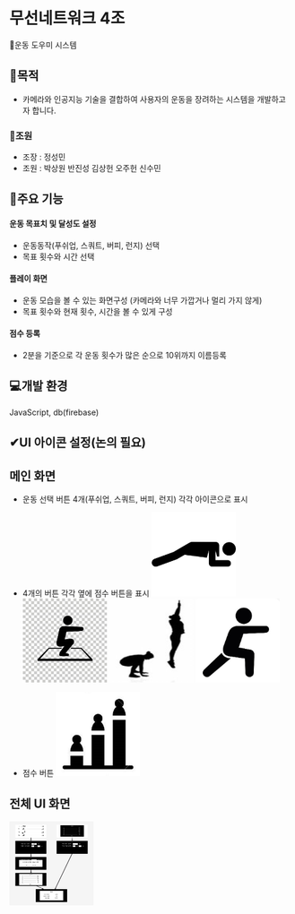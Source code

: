 # 무선네트워크 4조
💪운동 도우미 시스템

## 🎯목적 
* 카메라와 인공지능 기술을 결합하여 사용자의 운동을 장려하는 시스템을 개발하고자 합니다.

### 👥조원
* 조장 : 정성민 
* 조원 : 박상원 반진성 김상헌 오주헌 신수민

## 🔧주요 기능
#### 운동 목표치 및 달성도 설정
* 운동동작(푸쉬업, 스쿼트, 버피, 런지) 선택
* 목표 횟수와 시간 선택

#### 플레이 화면
* 운동 모습을 볼 수 있는 화면구성 (카메라와 너무 가깝거나 멀리 가지 않게)
* 목표 횟수와 현재 횟수, 시간을 볼 수 있게 구성

#### 점수 등록
* 2분을 기준으로 각 운동 횟수가 많은 순으로 10위까지 이름등록

## 💻개발 환경
JavaScript, db(firebase)

## ✔UI 아이콘 설정(논의 필요)
## 메인 화면
* 운동 선택 버튼 4개(푸쉬업, 스쿼트, 버피, 런지) 각각 아이콘으로 표시
* 4개의 버튼 각각 옆에 점수 버튼을 표시
  <img width="150" height="150" src="./아이콘/푸쉬업.png"></img>
  <img width="150" height="150" src="./아이콘/스쿼트.jpg"></img>
  <img width="150" height="150" src="./아이콘/버피테스트.jpg"></img>
  <img width="150" height="150" src="./아이콘/런지.jpg"></img>

* 점수 버튼
  <img width="150" height="150" src="./아이콘/점수아이콘.jpg">

## 전체 UI 화면
<img width="150" height="150" src="./ui/전체흐름.png"></img>
